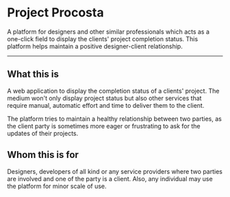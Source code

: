 # Project Procosta

A platform for designers and other similar professionals which acts as a one-click field to display the clients' project completion status. This platform helps maintain a positive designer-client relationship.

---

## What this is

A web application to display the completion status of a clients' project. The medium won't only display project status but also other services that require manual, automatic effort and time to deliver them to the client.

The platform tries to maintain a healthy relationship between two parties, as the client party is sometimes more eager or frustrating to ask for the updates of their projects.

## Whom this is for

Designers, developers of all kind or any service providers where two parties are involved and one of the party is a client. Also, any individual may use the platform for minor scale of use.
